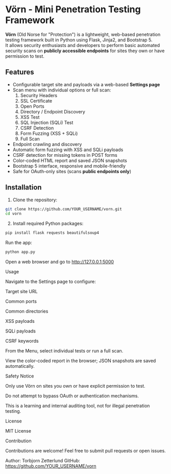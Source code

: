 # Vörn - Mini Penetration Testing Framework

**Vörn** (Old Norse for "Protection") is a lightweight, web-based penetration testing framework built in Python using Flask, Jinja2, and Bootstrap 5.  
It allows security enthusiasts and developers to perform basic automated security scans on **publicly accessible endpoints** for sites they own or have permission to test.

## Features

- Configurable target site and payloads via a web-based **Settings page**  
- Scan menu with individual options or full scan:
  1. Security Headers
  2. SSL Certificate
  3. Open Ports
  4. Directory / Endpoint Discovery
  5. XSS Test
  6. SQL Injection (SQLi) Test
  7. CSRF Detection
  8. Form Fuzzing (XSS + SQLi)
  9. Full Scan
- Endpoint crawling and discovery  
- Automatic form fuzzing with XSS and SQLi payloads  
- CSRF detection for missing tokens in POST forms  
- Color-coded HTML report and saved JSON snapshots  
- Bootstrap 5 interface, responsive and mobile-friendly  
- Safe for OAuth-only sites (scans **public endpoints only**)  

## Installation

1. Clone the repository:

```bash
git clone https://github.com/YOUR_USERNAME/vorn.git
cd vorn
```

2. Install required Python packages:

```bash
pip install flask requests beautifulsoup4
```

Run the app:

```bash
python app.py
```

Open a web browser and go to http://127.0.0.1:5000

Usage

Navigate to the Settings page to configure:

Target site URL

Common ports

Common directories

XSS payloads

SQLi payloads

CSRF keywords

From the Menu, select individual tests or run a full scan.

View the color-coded report in the browser; JSON snapshots are saved automatically.

Safety Notice

Only use Vörn on sites you own or have explicit permission to test.

Do not attempt to bypass OAuth or authentication mechanisms.

This is a learning and internal auditing tool, not for illegal penetration testing.

License

MIT License

Contribution

Contributions are welcome! Feel free to submit pull requests or open issues.

Author: Torbjorn Zetterlund
GitHub: https://github.com/YOUR_USERNAME/vorn
